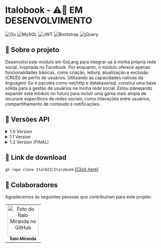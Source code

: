 # Italobook - :warning::construction: EM DESENVOLVIMENTO
![Go](https://img.shields.io/badge/go-%2300ADD8.svg?style=for-the-badge&logo=go&logoColor=white)
![MySQL](https://img.shields.io/badge/mysql-4479A1.svg?style=for-the-badge&logo=mysql&logoColor=white)
![JWT](https://img.shields.io/badge/JWT-black?style=for-the-badge&logo=JSON%20web%20tokens)
![Bootstrap](https://img.shields.io/badge/bootstrap-%238511FA.svg?style=for-the-badge&logo=bootstrap&logoColor=white)
![jQuery](https://img.shields.io/badge/jquery-%230769AD.svg?style=for-the-badge&logo=jquery&logoColor=white)
## :rocket: Sobre o projeto
Desenvolvi este módulo em GoLang para integrar-se à minha própria rede social, inspirada no Facebook. Por enquanto, o módulo oferece apenas funcionalidades básicas, como criação, leitura, atualização e exclusão (CRUD) de perfis de usuários. Utilizando as capacidades nativas da linguagem Go e pacotes como net/http e database/sql, construí uma base sólida para a gestão de usuários na minha rede social. Estou planejando expandir este módulo no futuro para incluir uma gama mais ampla de recursos específicos de redes sociais, como interações entre usuários, compartilhamento de conteúdo e notificações.

## :bookmark_tabs: Versões API
<details> 
<summary> 1.0 Version</summary>
  
  <ul>
    
  ## Funcionalidades
  - [x] CRUD básico
  - [x] Validações de JSON e atributos do usuário 
  - [x] Tratamento de erros
  - [x] Persistência no SGBD

  ## 🛣️ Rotas 
  
  ```
  -GET -> localhost:5000/usuarios?usuario=nome (pesquisa pelo nome ou nick do usuario) <br>
  -POST -> localhost:5000/usuarios (recebe o body do request) <br>
  -PUT -> localhost:5000/{usuarioID} (Apartir do ID é possível alterar as informações do usuário como nome, nick, email) <br>
  -DELETE -> localhost:5000/{usuarioID} (Apartir do ID, o usuário correspondente é apagado do DB)
 ```

  
## :arrows_counterclockwise: Dependências
```github.com/joho/godotenv```: go get github.com/joho/godotenv <a href="https://github.com/joho/godotenv">[how-to-install]</a><br>
```github.com/gorilla/mux```: go get github.com/gorilla/mux <a href="https://github.com/gorilla/mux">[how-to-install]</a><br>
```github.com/go-sql-driver/mysql```: go get github.com/go-sql-driver/mysql <a href="https://github.com/go-sql-driver/mysql">[how-to-install]</a><br>
```github.com/badoux/checkmail```: go get github.com/badoux/checkmail <a href="https://github.com/badoux/checkmail">[how-to-install]</a><br>

  </ul>
</details>

<details> 
<summary> 1.1 Version</summary>
  
  <ul>
    
  ## Funcionalidades
  - [x] CRUD básico
  - [x] Validações de JSON e atributos do usuário 
  - [x] Tratamento de erros
  - [x] Persistência no SGBD
  - [x] Autenticação JWT
  - [x] Middlewares
  - [x] Validação de ações do usuário quando autenticado   

  ## 🛣️ Rotas 
  
  ```
  /usuarios
  -GET -> localhost:5000/usuarios?usuario=nome (pesquisa pelo nome ou nick do usuario) <br>
  -POST -> localhost:5000/usuarios (recebe o body do request) <br>
  -PUT -> localhost:5000/{usuarioID} (Apartir do ID é possível alterar as informações do usuário como nome, nick, email) <br>
  -DELETE -> localhost:5000/{usuarioID} (Apartir do ID, o usuário correspondente é apagado do DB)

  /login
  -POST -> localhost:5000/login (Recebe pelo body request o email e senha para gerar o token de autenticação)
 ```

## :arrows_counterclockwise: Dependências
```github.com/joho/godotenv```: go get github.com/joho/godotenv <a href="https://github.com/joho/godotenv">[how-to-install]</a><br>
```github.com/gorilla/mux```: go get github.com/gorilla/mux <a href="https://github.com/gorilla/mux">[how-to-install]</a><br>
```github.com/go-sql-driver/mysql```: go get github.com/go-sql-driver/mysql <a href="https://github.com/go-sql-driver/mysql">[how-to-install]</a><br>
```github.com/badoux/checkmail```: go get github.com/badoux/checkmail <a href="https://github.com/badoux/checkmail">[how-to-install]</a><br>
```github.com/dgrijalva/jwt-go``` go get github.com/dgrijalva/jwt-go <a href="https://github.com/dgrijalva/jwt-go">[how-to-install]</a><br>
```golang.org/x/crypto``` go get golang.org/x/crypto <a href="https://golang.org/x/crypto">[how-to-install]</a><br>


  </ul>
</details>

<details> 
<summary> 1.2 Version (FINAL)</summary>
  
  <ul>
    
  ## Funcionalidades
  - [x] CRUD usuarios, publicações e login
  - [x] Validações de JSON e atributos do usuário, publicação e login
  - [x] Tratamento de erros
  - [x] Persistência no SGBD (MYSQL)
  - [x] Autenticação JWT
  - [x] Middlewares
  - [x] Validação de ações do usuário quando autenticado   

  ## 🛣️ Rotas 

  ### Usuario - >
  ```
  -GET -> localhost:5000/usuarios?usuario=nome (pesquisa pelo nome ou nick do usuario) 
  -POST -> localhost:5000/usuarios (recebe o body do request)
  -PUT -> localhost:5000/{usuarioID} (Apartir do ID é possível alterar as informações do usuário como nome, nick, email) 
  -DELETE -> localhost:5000/{usuarioID} (Apartir do ID, o usuário correspondente é apagado do DB)
 ```
### Login - >
  ```
  -POST -> localhost:5000/login (recebe o body do request (email, senha)) 
 ```
 ### Publicações - >
  ```
  -GET ->
{
    localhost:5000/publicacoes (através do user id do token, é procurado as publicações que estejam associados a rede do usuário)
    localhost:5000/publicacoes/{publicacaoId} (através do ID no parametro é feito a busca especifica da publicação)
    localhost:5000/usuarios/{usuarioId}/publicacoes (através do usuario id da url, pesquisa todas suas publicações em ordem de data)
  
}

  -POST ->
{
    localhost:5000/publicacoes (recebe o body do request (titulo, conteudo) )
    localhost:5000/publicacoes/{publicacaoId}/curtir (recebe o parametro da url e apartir do ID da publicacao é feito a curtida no post)
    localhost:5000//publicacoes/{publicacaoId}/descurtir (recebe o parametro da url e apartir do ID da publicacao é feito a descurtida no post)
}

  -PUT -> localhost:5000/publicacoes/{publicacaoId} (Apartir do ID é possível alterar as informações da publicação como titulo, conteudo) 
  -DELETE -> localhost:5000/publicacoes/{publicacaoId} (Apartir do ID, o usuário correspondente é apagado do DB)
 ```

  
## :arrows_counterclockwise: Dependências
```github.com/joho/godotenv```: go get github.com/joho/godotenv <a href="https://github.com/joho/godotenv">[how-to-install]</a><br>
```github.com/gorilla/mux```: go get github.com/gorilla/mux <a href="https://github.com/gorilla/mux">[how-to-install]</a><br>
```github.com/go-sql-driver/mysql```: go get github.com/go-sql-driver/mysql <a href="https://github.com/go-sql-driver/mysql">[how-to-install]</a><br>
```github.com/badoux/checkmail```: go get github.com/badoux/checkmail <a href="https://github.com/badoux/checkmail">[how-to-install]</a><br>

  </ul>
</details>



## 🔗 Link de download
```gh repo clone Ital023/Italobook``` <a href="https://github.com/Ital023/Italobook/archive/refs/heads/main.zip">[Click here]</a><br>

## 🤝 Colaboradores

Agradecemos às seguintes pessoas que contribuíram para este projeto:

<table>
  <tr>
    <td align="center">
      <a href="https://github.com/Ital023" title="Github do Ítalo Miranda">
        <img src="https://avatars.githubusercontent.com/u/113559117?v=4" width="100px;" alt="Foto do Ítalo Miranda no GitHub"/><br>
        <sub>
          <b>Ítalo Miranda</b>
        </sub>
      </a>
    </td>
  </tr>
</table>
